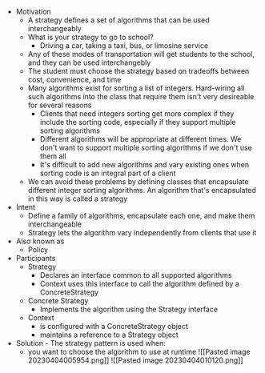 - Motivation
	- A strategy defines a set of algorithms that can be used interchangeably
	- What is your strategy to go to school?
		- Driving a car, taking a taxi, bus, or limosine service
	- Any of these modes of transportation will get students to the school, and they can be used interchangebly
	- The student must choose the strategy based on tradeoffs between cost, convenience, and time
	- Many algorithms exist for sorting a list of integers. Hard-wiring all such algorithms into the class that require them isn't very desireable for several reasons
		- Clients that need integers sorting get more complex if they include the sorting code, especially if they support multiple sorting algorithms
		- Different algorithms will be appropriate at different times. We don't want to support multiple sorting algorithms if we don't use them all
		- It's difficult to add new algorithms and vary existing ones when sorting code is an integral part of a client
	- We can avoid these problems by defining classes that encapsulate different integer sorting algorithms. An algorithm that's encapsulated in this way is called a strategy
- Intent
	- Define a family of algorithms, encapsulate each one, and make them interchangeable
	- Strategy lets the algorithm vary independently from clients that use it
- Also known as
	- Policy
- Participants
	- Strategy
		- Declares an interface common to all supported algorithms
		- Context uses this interface to call the algorithm defined by a ConcreteStrategy
	- Concrete Strategy
		- Implements the algorithm using the Strategy interface
	- Context 
		- is configured with a ConcreteStrategy object
		- maintains a reference to a Strategy object
- Solution - The strategy pattern is used when:
	- you want to choose the algorithm to use at runtime
![[Pasted image 20230404005954.png]]
![[Pasted image 20230404010120.png]]